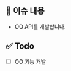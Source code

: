 ## 📄 이슈 내용
<!-- 이슈에 대한 내용을 설명해주세요. -->
- OO API를 개발합니다.

## ✅ Todo
<!-- 해야 할 일들을 적어주세요. -->
- [ ] OO 기능 개발

